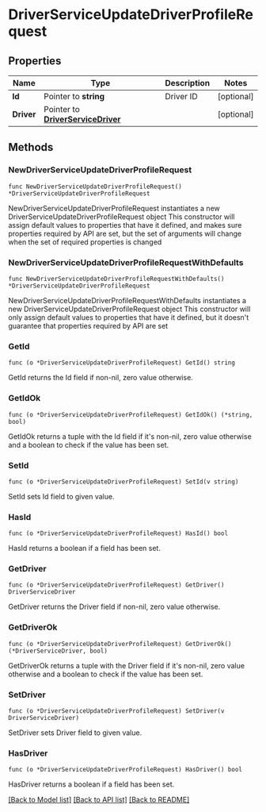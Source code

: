 # DriverServiceUpdateDriverProfileRequest

## Properties

Name | Type | Description | Notes
------------ | ------------- | ------------- | -------------
**Id** | Pointer to **string** | Driver ID | [optional] 
**Driver** | Pointer to [**DriverServiceDriver**](DriverServiceDriver.md) |  | [optional] 

## Methods

### NewDriverServiceUpdateDriverProfileRequest

`func NewDriverServiceUpdateDriverProfileRequest() *DriverServiceUpdateDriverProfileRequest`

NewDriverServiceUpdateDriverProfileRequest instantiates a new DriverServiceUpdateDriverProfileRequest object
This constructor will assign default values to properties that have it defined,
and makes sure properties required by API are set, but the set of arguments
will change when the set of required properties is changed

### NewDriverServiceUpdateDriverProfileRequestWithDefaults

`func NewDriverServiceUpdateDriverProfileRequestWithDefaults() *DriverServiceUpdateDriverProfileRequest`

NewDriverServiceUpdateDriverProfileRequestWithDefaults instantiates a new DriverServiceUpdateDriverProfileRequest object
This constructor will only assign default values to properties that have it defined,
but it doesn't guarantee that properties required by API are set

### GetId

`func (o *DriverServiceUpdateDriverProfileRequest) GetId() string`

GetId returns the Id field if non-nil, zero value otherwise.

### GetIdOk

`func (o *DriverServiceUpdateDriverProfileRequest) GetIdOk() (*string, bool)`

GetIdOk returns a tuple with the Id field if it's non-nil, zero value otherwise
and a boolean to check if the value has been set.

### SetId

`func (o *DriverServiceUpdateDriverProfileRequest) SetId(v string)`

SetId sets Id field to given value.

### HasId

`func (o *DriverServiceUpdateDriverProfileRequest) HasId() bool`

HasId returns a boolean if a field has been set.

### GetDriver

`func (o *DriverServiceUpdateDriverProfileRequest) GetDriver() DriverServiceDriver`

GetDriver returns the Driver field if non-nil, zero value otherwise.

### GetDriverOk

`func (o *DriverServiceUpdateDriverProfileRequest) GetDriverOk() (*DriverServiceDriver, bool)`

GetDriverOk returns a tuple with the Driver field if it's non-nil, zero value otherwise
and a boolean to check if the value has been set.

### SetDriver

`func (o *DriverServiceUpdateDriverProfileRequest) SetDriver(v DriverServiceDriver)`

SetDriver sets Driver field to given value.

### HasDriver

`func (o *DriverServiceUpdateDriverProfileRequest) HasDriver() bool`

HasDriver returns a boolean if a field has been set.


[[Back to Model list]](../README.md#documentation-for-models) [[Back to API list]](../README.md#documentation-for-api-endpoints) [[Back to README]](../README.md)


